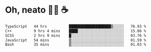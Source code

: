 # Oh, neato 🧑‍💻 ☕

<!--START_SECTION:waka-->

```txt
TypeScript   44 hrs          ███████████████████▒░░░░░   76.93 %
C++          9 hrs 4 mins    ████░░░░░░░░░░░░░░░░░░░░░   15.86 %
SCSS         2 hrs 9 mins    █░░░░░░░░░░░░░░░░░░░░░░░░   03.76 %
JavaScript   54 mins         ▒░░░░░░░░░░░░░░░░░░░░░░░░   01.59 %
Bash         35 mins         ▒░░░░░░░░░░░░░░░░░░░░░░░░   01.03 %
```

<!--END_SECTION:waka-->
